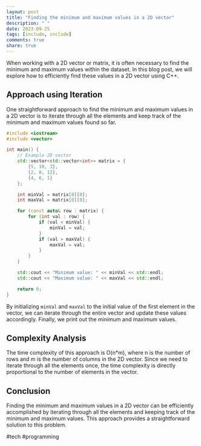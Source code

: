```yaml
---
layout: post
title: "Finding the minimum and maximum values in a 2D vector"
description: " "
date: 2023-09-25
tags: [include, include]
comments: true
share: true
---
```


When working with a 2D vector or matrix, it is often necessary to find the minimum and maximum values within the dataset. In this blog post, we will explore how to efficiently find these values in a 2D vector using C++.

## Approach using Iteration

One straightforward approach to find the minimum and maximum values in a 2D vector is to iterate through all the elements and keep track of the minimum and maximum values found so far.

```cpp
#include <iostream>
#include <vector>

int main() {
    // Example 2D vector
    std::vector<std::vector<int>> matrix = {
        {5, 10, 3},
        {2, 8, 12},
        {4, 6, 1}
    };

    int minVal = matrix[0][0];
    int maxVal = matrix[0][0];

    for (const auto& row : matrix) {
        for (int val : row) {
            if (val < minVal) {
                minVal = val;
            }
            if (val > maxVal) {
                maxVal = val;
            }
        }
    }

    std::cout << "Minimum value: " << minVal << std::endl;
    std::cout << "Maximum value: " << maxVal << std::endl;

    return 0;
}
```

By initializing `minVal` and `maxVal` to the initial value of the first element in the vector, we can iterate through the entire vector and update these values accordingly. Finally, we print out the minimum and maximum values.

## Complexity Analysis

The time complexity of this approach is O(n*m), where n is the number of rows and m is the number of columns in the 2D vector. Since we need to iterate through all the elements once, the time complexity is directly proportional to the number of elements in the vector.

## Conclusion

Finding the minimum and maximum values in a 2D vector can be efficiently accomplished by iterating through all the elements and keeping track of the minimum and maximum values. This approach provides a straightforward solution to this problem.

#tech #programming